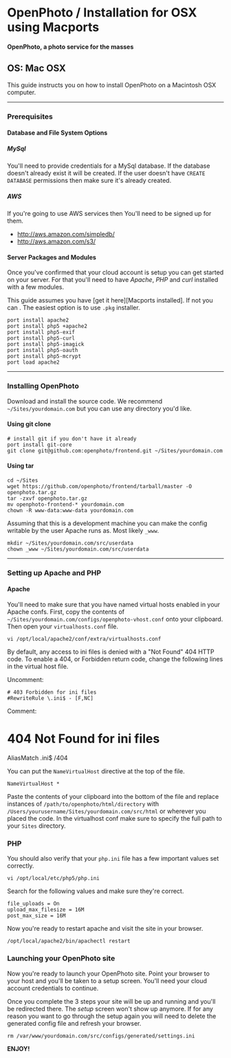 OpenPhoto / Installation for OSX using Macports
=======================
#### OpenPhoto, a photo service for the masses

## OS: Mac OSX

This guide instructs you on how to install OpenPhoto on a Macintosh OSX computer.

----------------------------------------

### Prerequisites

#### Database and File System Options

##### MySql 
You'll need to provide credentials for a MySql database. If the database doesn't already exist it will be created. If the user doesn't have `CREATE DATABASE` permissions then make sure it's already created.

##### AWS
If you're going to use AWS services then You'll need to be signed up for them.

* http://aws.amazon.com/simpledb/
* http://aws.amazon.com/s3/

#### Server Packages and Modules
Once you've confirmed that your cloud account is setup you can get started on your server. For that you'll need to have _Apache_, _PHP_ and _curl_ installed with a few modules.

This guide assumes you have [get it here][Macports installed]. If not you can . The easiest option is to use `.pkg` installer.

    port install apache2
    port install php5 +apache2
    port install php5-exif
    port install php5-curl
    port install php5-imagick
    port install php5-oauth
    port install php5-mcrypt
    port load apache2

----------------------------------------

### Installing OpenPhoto

Download and install the source code. We recommend `~/Sites/yourdomain.com` but you can use any directory you'd like.

#### Using git clone

    # install git if you don't have it already
    port install git-core
    git clone git@github.com:openphoto/frontend.git ~/Sites/yourdomain.com

#### Using tar

    cd ~/Sites
    wget https://github.com/openphoto/frontend/tarball/master -O openphoto.tar.gz
    tar -zxvf openphoto.tar.gz
    mv openphoto-frontend-* yourdomain.com
    chown -R www-data:www-data yourdomain.com

Assuming that this is a development machine you can make the config writable by the user Apache runs as. Most likely `_www`.

    mkdir ~/Sites/yourdomain.com/src/userdata
    chown _www ~/Sites/yourdomain.com/src/userdata

----------------------------------------

### Setting up Apache and PHP

#### Apache

You'll need to make sure that you have named virtual hosts enabled in your Apache confs. First, copy the contents of `~/Sites/yourdomain.com/configs/openphoto-vhost.conf` onto your clipboard. Then open your `virtualhosts.conf` file.

    vi /opt/local/apache2/conf/extra/virtualhosts.conf

By default, any access to ini files is denied with a "Not Found" 404 HTTP code.  To enable a 404, or Forbidden return code, change the following lines in the virtual host file.

Uncomment:

    # 403 Forbidden for ini files
    #RewriteRule \.ini$ - [F,NC]

Comment:

  # 404 Not Found for ini files
  AliasMatch \.ini$	/404


You can put the `NameVirtualHost` directive at the top of the file.

    NameVirtualHost *

Paste the contents of your clipboard into the bottom of the file and replace instances of `/path/to/openphoto/html/directory` with `/Users/yourusername/Sites/yourdomain.com/src/html` or wherever you placed the code. In the virtualhost conf make sure to specify the full path to your `Sites` directory.

### PHP

You should also verify that your `php.ini` file has a few important values set correctly.

    vi /opt/local/etc/php5/php.ini

Search for the following values and make sure they're correct.

    file_uploads = On
    upload_max_filesize = 16M
    post_max_size = 16M

Now you're ready to restart apache and visit the site in your browser.

    /opt/local/apache2/bin/apachectl restart

### Launching your OpenPhoto site

Now you're ready to launch your OpenPhoto site. Point your browser to your host and you'll be taken to a setup screen. You'll need your cloud account credentials to continue.

Once you complete the 3 steps your site will be up and running and you'll be redirected there. The _setup_ screen won't show up anymore. If for any reason you want to go through the setup again you will need to delete the generated config file and refresh your browser.

    rm /var/www/yourdomain.com/src/configs/generated/settings.ini

**ENJOY!**

[macports]: http://www.macports.org/install.php
